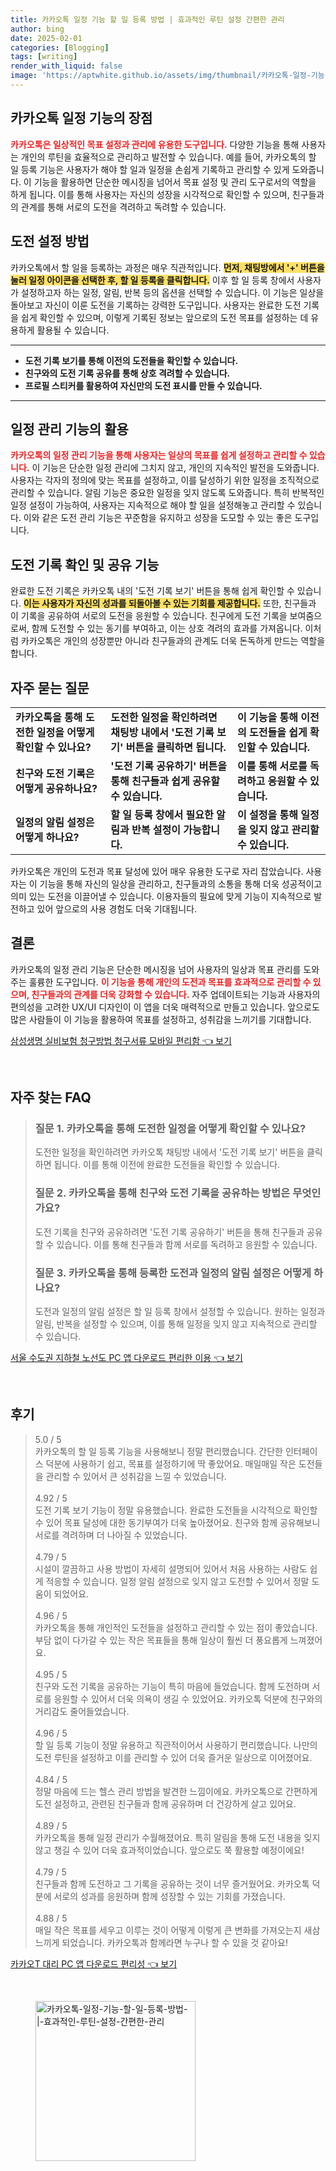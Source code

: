 ```yaml
---
title: 카카오톡 일정 기능 할 일 등록 방법 | 효과적인 루틴 설정 간편한 관리
author: bing
date: 2025-02-01
categories: [Blogging]
tags: [writing]
render_with_liquid: false
image: 'https://aptwhite.github.io/assets/img/thumbnail/카카오톡-일정-기능-할-일-등록-방법-|-효과적인-루틴-설정-간편한-관리.webp'
---
```



<h2 id='카카오톡_일정_기능의_장점'>카카오톡 일정 기능의 장점</h2>

<p><b><span style="color: #ee2323;">카카오톡은 일상적인 목표 설정과 관리에 유용한 도구입니다.</span></b> 다양한 기능을 통해 사용자는 개인의 루틴을 효율적으로 관리하고 발전할 수 있습니다. 예를 들어, 카카오톡의 할 일 등록 기능은 사용자가 해야 할 일과 일정을 손쉽게 기록하고 관리할 수 있게 도와줍니다. 이 기능을 활용하면 단순한 메시징을 넘어서 목표 설정 및 관리 도구로서의 역할을 하게 됩니다. 이를 통해 사용자는 자신의 성장을 시각적으로 확인할 수 있으며, 친구들과의 관계를 통해 서로의 도전을 격려하고 독려할 수 있습니다.</p>

<h2 id='도전_설정_방법'>도전 설정 방법</h2>

<p>카카오톡에서 할 일을 등록하는 과정은 매우 직관적입니다. <b><span style="background-color: #ffe066;">먼저, 채팅방에서 '+' 버튼을 눌러 일정 아이콘을 선택한 후, 할 일 등록을 클릭합니다.</span></b> 이후 할 일 등록 창에서 사용자가 설정하고자 하는 일정, 알림, 반복 등의 옵션을 선택할 수 있습니다. 이 기능은 일상을 돌아보고 자신이 이룬 도전을 기록하는 강력한 도구입니다. 사용자는 완료한 도전 기록을 쉽게 확인할 수 있으며, 이렇게 기록된 정보는 앞으로의 도전 목표를 설정하는 데 유용하게 활용될 수 있습니다.</p>

<hr />

<ul>
    <li><b>도전 기록 보기를 통해 이전의 도전들을 확인할 수 있습니다.</b></li>
    <li><b>친구와의 도전 기록 공유를 통해 상호 격려할 수 있습니다.</b></li>
    <li><b>프로필 스티커를 활용하여 자신만의 도전 표시를 만들 수 있습니다.</b></li>
</ul>

<hr />

<h2 id='일정_관리_기능'>일정 관리 기능의 활용</h2>

<p><b><span style="color: #ee2323;">카카오톡의 일정 관리 기능을 통해 사용자는 일상의 목표를 쉽게 설정하고 관리할 수 있습니다.</span></b> 이 기능은 단순한 일정 관리에 그치지 않고, 개인의 지속적인 발전을 도와줍니다. 사용자는 각자의 정의에 맞는 목표를 설정하고, 이를 달성하기 위한 일정을 조직적으로 관리할 수 있습니다. 알림 기능은 중요한 일정을 잊지 않도록 도와줍니다. 특히 반복적인 일정 설정이 가능하여, 사용자는 지속적으로 해야 할 일을 설정해놓고 관리할 수 있습니다. 이와 같은 도전 관리 기능은 꾸준함을 유지하고 성장을 도모할 수 있는 좋은 도구입니다.</p>

<h2 id='도전_기록_확인_및_공유_기능'>도전 기록 확인 및 공유 기능</h2>

<p>완료한 도전 기록은 카카오톡 내의 '도전 기록 보기' 버튼을 통해 쉽게 확인할 수 있습니다. <b><span style="background-color: #ffe066;">이는 사용자가 자신의 성과를 되돌아볼 수 있는 기회를 제공합니다.</span></b> 또한, 친구들과 이 기록을 공유하여 서로의 도전을 응원할 수 있습니다. 친구에게 도전 기록을 보여줌으로써, 함께 도전할 수 있는 동기를 부여하고, 이는 상호 격려의 효과를 가져옵니다. 이처럼 카카오톡은 개인의 성장뿐만 아니라 친구들과의 관계도 더욱 돈독하게 만드는 역할을 합니다.</p>

<h2 id='자주_묻는_질문'>자주 묻는 질문</h2>

<table>
    <tr>
        <td><b>카카오톡을 통해 도전한 일정을 어떻게 확인할 수 있나요?</b></td>
        <td><b>도전한 일정을 확인하려면 채팅방 내에서 '도전 기록 보기' 버튼을 클릭하면 됩니다.</b></td>
        <td><b>이 기능을 통해 이전의 도전들을 쉽게 확인할 수 있습니다.</b></td>
    </tr>
    <tr>
        <td><b>친구와 도전 기록은 어떻게 공유하나요?</b></td>
        <td><b>'도전 기록 공유하기' 버튼을 통해 친구들과 쉽게 공유할 수 있습니다.</b></td>
        <td><b>이를 통해 서로를 독려하고 응원할 수 있습니다.</b></td>
    </tr>
    <tr>
        <td><b>일정의 알림 설정은 어떻게 하나요?</b></td>
        <td><b>할 일 등록 창에서 필요한 알림과 반복 설정이 가능합니다.</b></td>
        <td><b>이 설정을 통해 일정을 잊지 않고 관리할 수 있습니다.</b></td>
    </tr>
</table>

<p>카카오톡은 개인의 도전과 목표 달성에 있어 매우 유용한 도구로 자리 잡았습니다. 사용자는 이 기능을 통해 자신의 일상을 관리하고, 친구들과의 소통을 통해 더욱 성공적이고 의미 있는 도전을 이끌어낼 수 있습니다. 이용자들의 필요에 맞게 기능이 지속적으로 발전하고 있어 앞으로의 사용 경험도 더욱 기대됩니다.</p>

<h2 id='결론'>결론</h2>

<p>카카오톡의 일정 관리 기능은 단순한 메시징을 넘어 사용자의 일상과 목표 관리를 도와주는 훌륭한 도구입니다. <b><span style="color: #ee2323;">이 기능을 통해 개인의 도전과 목표를 효과적으로 관리할 수 있으며, 친구들과의 관계를 더욱 강화할 수 있습니다.</span></b> 자주 업데이트되는 기능과 사용자의 편의성을 고려한 UX/UI 디자인이 이 앱을 더욱 매력적으로 만들고 있습니다. 앞으로도 많은 사람들이 이 기능을 활용하여 목표를 설정하고, 성취감을 느끼기를 기대합니다.</p>


<p><a class="click-button" title="삼성생명 실비보험 청구방법 청구서류 모바일 편리함" href="https://aptwhite.github.io/posts/%EC%82%BC%EC%84%B1%EC%83%9D%EB%AA%85-%EC%8B%A4%EB%B9%84%EB%B3%B4%ED%97%98-%EC%B2%AD%EA%B5%AC%EB%B0%A9%EB%B2%95-%EC%B2%AD%EA%B5%AC%EC%84%9C%EB%A5%98-%EB%AA%A8%EB%B0%94%EC%9D%BC-%ED%8E%B8%EB%A6%AC%ED%95%A8/" rel="dofollow">삼성생명 실비보험 청구방법 청구서류 모바일 편리함 👈 보기</a></p><br>
<h2 id='자주_찾는_FAQ'>자주 찾는 FAQ</h2>
<div itemscope="" itemtype="https://schema.org/FAQPage"> <blockquote> <div itemscope="" itemprop="mainEntity" itemtype="https://schema.org/Question"> <h3 itemprop="name">질문 1. 카카오톡을 통해 도전한 일정을 어떻게 확인할 수 있나요?</h3> <div itemscope="" itemprop="acceptedAnswer" itemtype="https://schema.org/Answer"> <span itemprop="text"> <p>도전한 일정을 확인하려면 카카오톡 채팅방 내에서 '도전 기록 보기' 버튼을 클릭하면 됩니다. 이를 통해 이전에 완료한 도전들을 확인할 수 있습니다.</p> </span> </div> </div> <div itemscope="" itemprop="mainEntity" itemtype="https://schema.org/Question"> <h3 itemprop="name">질문 2. 카카오톡을 통해 친구와 도전 기록을 공유하는 방법은 무엇인가요?</h3> <div itemscope="" itemprop="acceptedAnswer" itemtype="https://schema.org/Answer"> <span itemprop="text"> <p>도전 기록을 친구와 공유하려면 '도전 기록 공유하기' 버튼을 통해 친구들과 공유할 수 있습니다. 이를 통해 친구들과 함께 서로를 독려하고 응원할 수 있습니다.</p> </span> </div> </div> <div itemscope="" itemprop="mainEntity" itemtype="https://schema.org/Question"> <h3 itemprop="name">질문 3. 카카오톡을 통해 등록한 도전과 일정의 알림 설정은 어떻게 하나요?</h3> <div itemscope="" itemprop="acceptedAnswer" itemtype="https://schema.org/Answer"> <span itemprop="text"> <p>도전과 일정의 알림 설정은 할 일 등록 창에서 설정할 수 있습니다. 원하는 일정과 알림, 반복을 설정할 수 있으며, 이를 통해 일정을 잊지 않고 지속적으로 관리할 수 있습니다.</p> </span> </div> </div> </blockquote> </div>
<p><a class="click-button" title="서울 수도권 지하철 노선도 PC 앱 다운로드 편리한 이용" href="https://aptwhite.github.io/posts/%EC%84%9C%EC%9A%B8-%EC%88%98%EB%8F%84%EA%B6%8C-%EC%A7%80%ED%95%98%EC%B2%A0-%EB%85%B8%EC%84%A0%EB%8F%84-PC-%EC%95%B1-%EB%8B%A4%EC%9A%B4%EB%A1%9C%EB%93%9C-%ED%8E%B8%EB%A6%AC%ED%95%9C-%EC%9D%B4%EC%9A%A9/" rel="dofollow">서울 수도권 지하철 노선도 PC 앱 다운로드 편리한 이용 👈 보기</a></p><br>
<h2 id='후기'>후기</h2>
<div itemscope itemtype="https://schema.org/Product">
  <blockquote>
  <div itemprop="review" itemscope itemtype="https://schema.org/Review">
      <div itemprop="reviewRating" itemscope itemtype="https://schema.org/Rating"> <span itemprop="ratingValue">5.0</span> / <span itemprop="bestRating">5</span> </div>
      <span itemprop="reviewBody">카카오톡의 할 일 등록 기능을 사용해보니 정말 편리했습니다. 간단한 인터페이스 덕분에 사용하기 쉽고, 목표를 설정하기에 딱 좋았어요. 매일매일 작은 도전들을 관리할 수 있어서 큰 성취감을 느낄 수 있었습니다.</span>
  </div>
  <br>
  <div itemprop="review" itemscope itemtype="https://schema.org/Review">
      <div itemprop="reviewRating" itemscope itemtype="https://schema.org/Rating"> <span itemprop="ratingValue">4.92</span> / <span itemprop="bestRating">5</span> </div>
      <span itemprop="reviewBody">도전 기록 보기 기능이 정말 유용했습니다. 완료한 도전들을 시각적으로 확인할 수 있어 목표 달성에 대한 동기부여가 더욱 높아졌어요. 친구와 함께 공유해보니 서로를 격려하며 더 나아질 수 있었습니다.</span>
  </div>
  <br>
  <div itemprop="review" itemscope itemtype="https://schema.org/Review">
      <div itemprop="reviewRating" itemscope itemtype="https://schema.org/Rating"> <span itemprop="ratingValue">4.79</span> / <span itemprop="bestRating">5</span> </div>
      <span itemprop="reviewBody">시설이 깔끔하고 사용 방법이 자세히 설명되어 있어서 처음 사용하는 사람도 쉽게 적응할 수 있습니다. 일정 알림 설정으로 잊지 않고 도전할 수 있어서 정말 도움이 되었어요.</span>
  </div>
  <br>
  <div itemprop="review" itemscope itemtype="https://schema.org/Review">
      <div itemprop="reviewRating" itemscope itemtype="https://schema.org/Rating"> <span itemprop="ratingValue">4.96</span> / <span itemprop="bestRating">5</span> </div>
      <span itemprop="reviewBody">카카오톡을 통해 개인적인 도전들을 설정하고 관리할 수 있는 점이 좋았습니다. 부담 없이 다가갈 수 있는 작은 목표들을 통해 일상이 훨씬 더 풍요롭게 느껴졌어요.</span>
  </div>
  <br>
  <div itemprop="review" itemscope itemtype="https://schema.org/Review">
      <div itemprop="reviewRating" itemscope itemtype="https://schema.org/Rating"> <span itemprop="ratingValue">4.95</span> / <span itemprop="bestRating">5</span> </div>
      <span itemprop="reviewBody">친구와 도전 기록을 공유하는 기능이 특히 마음에 들었습니다. 함께 도전하며 서로를 응원할 수 있어서 더욱 의욕이 생길 수 있었어요. 카카오톡 덕분에 친구와의 거리감도 줄어들었습니다.</span>
  </div>
  <br>
  <div itemprop="review" itemscope itemtype="https://schema.org/Review">
      <div itemprop="reviewRating" itemscope itemtype="https://schema.org/Rating"> <span itemprop="ratingValue">4.96</span> / <span itemprop="bestRating">5</span> </div>
      <span itemprop="reviewBody">할 일 등록 기능이 정말 유용하고 직관적이어서 사용하기 편리했습니다. 나만의 도전 루틴을 설정하고 이를 관리할 수 있어 더욱 즐거운 일상으로 이어졌어요.</span>
  </div>
  <br>
  <div itemprop="review" itemscope itemtype="https://schema.org/Review">
      <div itemprop="reviewRating" itemscope itemtype="https://schema.org/Rating"> <span itemprop="ratingValue">4.84</span> / <span itemprop="bestRating">5</span> </div>
      <span itemprop="reviewBody">정말 마음에 드는 헬스 관리 방법을 발견한 느낌이에요. 카카오톡으로 간편하게 도전 설정하고, 관련된 친구들과 함께 공유하며 더 건강하게 살고 있어요.</span>
  </div>
  <br>
  <div itemprop="review" itemscope itemtype="https://schema.org/Review">
      <div itemprop="reviewRating" itemscope itemtype="https://schema.org/Rating"> <span itemprop="ratingValue">4.89</span> / <span itemprop="bestRating">5</span> </div>
      <span itemprop="reviewBody">카카오톡을 통해 일정 관리가 수월해졌어요. 특히 알림을 통해 도전 내용을 잊지 않고 챙길 수 있어 더욱 효과적이었습니다. 앞으로도 쭉 활용할 예정이에요!</span>
  </div>
  <br>
  <div itemprop="review" itemscope itemtype="https://schema.org/Review">
      <div itemprop="reviewRating" itemscope itemtype="https://schema.org/Rating"> <span itemprop="ratingValue">4.79</span> / <span itemprop="bestRating">5</span> </div>
      <span itemprop="reviewBody">친구들과 함께 도전하고 그 기록을 공유하는 것이 너무 즐거웠어요. 카카오톡 덕분에 서로의 성과를 응원하며 함께 성장할 수 있는 기회를 가졌습니다.</span>
  </div>
  <br>
  <div itemprop="review" itemscope itemtype="https://schema.org/Review">
      <div itemprop="reviewRating" itemscope itemtype="https://schema.org/Rating"> <span itemprop="ratingValue">4.88</span> / <span itemprop="bestRating">5</span> </div>
      <span itemprop="reviewBody">매일 작은 목표를 세우고 이루는 것이 어떻게 이렇게 큰 변화를 가져오는지 새삼 느끼게 되었습니다. 카카오톡과 함께라면 누구나 할 수 있을 것 같아요!</span>
  </div>
  </blockquote>
</div>
<p><a class="click-button" title="카카오T 대리 PC 앱 다운로드 편리성" href="https://aptwhite.github.io/posts/%EC%B9%B4%EC%B9%B4%EC%98%A4T-%EB%8C%80%EB%A6%AC-PC-%EC%95%B1-%EB%8B%A4%EC%9A%B4%EB%A1%9C%EB%93%9C-%ED%8E%B8%EB%A6%AC%EC%84%B1/" rel="dofollow">카카오T 대리 PC 앱 다운로드 편리성 👈 보기</a></p><br>
<figure class="image"><img src="https://aptwhite.github.io/assets/img/thumbnail/카카오톡-일정-기능-할-일-등록-방법-|-효과적인-루틴-설정-간편한-관리.webp" alt="카카오톡-일정-기능-할-일-등록-방법-|-효과적인-루틴-설정-간편한-관리" width="256" height="256"></figure>